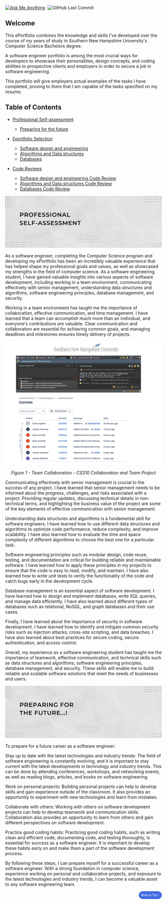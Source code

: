 [![Ask Me Anything](https://img.shields.io/badge/Ask_me!-anything-orange.svg?style=for-the-badge&logo=gmail)](mailto:carlosaguirre086@gmail.com "I can help you!")&nbsp;&nbsp;![GitHub Last Commit](https://img.shields.io/github/last-commit/char06/ePortfolio?style=for-the-badge&logo=github "ePortfolio Last Update")

## Welcome 

This ePortfolio combines the knowledge and skills I've developed over the course of my years of study in Southern New Hampshire University's Computer Science Bachelors degree. 

A software engineer portfolio is among the most crucial ways for developers to showcase their personalities, design concepts, and coding abilities to prospective clients and employers in order to secure a job in software engineering. 

This portfolio will give employers actual examples of the tasks i have completed, proving to them that I am capable of the tasks specified on my resume.

## Table of Contents 


- [Professional Self-assessment](#self-assessment "Professional Self-Assessment")
  - [Preparing for the future](#prepare "Preparing for the future")
  
- [Eportfolio Selection](./another-page.html)
  - [Software design and engineering](./another-page.html)
  - [Algorithms and Data structures](./another-page.html)
  - [Databases](./another-page.html)
  
- [Code Reviews](./another-page.html)
  - [Software design and engineering Code Review](./another-page.html)
  - [Algorithms and Data structures Code Review](./another-page.html)
  - [Databases Code Review](./another-page.html)

<img id="self-assessment" src="assests/self-assessment.jpeg" alt="Professional Self-Assessment" title="Professional Self-Assessment" />

As a software engineer, completing the Computer Science program and developing my ePortfolio has been an incredibly valuable experience that has helped shape my professional goals and values, as well as showcased my strengths in the field of computer science. As a software engineering student, I have gained valuable insights into various aspects of software development, including working in a team environment, communicating effectively with senior management, understanding data structures and algorithms, software engineering principles, database management, and security.

Working in a team environment has taught me the importance of collaboration, effective communication, and time management. I have learned that a team can accomplish much more than an individual, and everyone's contributions are valuable. Clear communication and collaboration are essential for achieving common goals, and managing deadlines and milestones ensures timely delivery of projects.

<div style="text-align: center;">
       <img src="assests/CS-310.jpeg" width="720px" title="CS-310">
       <p><em>Figure 1 - Team Collaboration - CS310 Collaboration and Team Project</em></p>
</div>

Communicating effectively with senior management is crucial to the success of any project. I have learned that senior management needs to be informed about the progress, challenges, and risks associated with a project. Providing regular updates, discussing technical details in non-technical terms, and highlighting the business value of the project are some of the key elements of effective communication with senior management.

Understanding data structures and algorithms is a fundamental skill for software engineers. I have learned how to use different data structures and algorithms to optimize code performance, reduce complexity, and improve scalability. I have also learned how to evaluate the time and space complexity of different algorithms to choose the best one for a particular task.

Software engineering principles such as modular design, code reuse, testing, and documentation are critical for building reliable and maintainable software. I have learned how to apply these principles in my projects to ensure that the code is easy to read, modify, and maintain. I have also learned how to write unit tests to verify the functionality of the code and catch bugs early in the development cycle.

Database management is an essential aspect of software development. I have learned how to design and implement databases, write SQL queries, and manage data efficiently. I have also learned about different types of databases such as relational, NoSQL, and graph databases and their use cases.

Finally, I have learned about the importance of security in software development. I have learned how to identify and mitigate common security risks such as injection attacks, cross-site scripting, and data breaches. I have also learned about best practices for secure coding, secure authentication, and access control.

Overall, my experience as a software engineering student has taught me the importance of teamwork, effective communication, and technical skills such as data structures and algorithms, software engineering principles, database management, and security. These skills will enable me to build reliable and scalable software solutions that meet the needs of businesses and users.

<img id="prepare" src="assests/prepare.png" alt="Prepare for the future" title="Prepare for the future" />

To prepare for a future career as a software engineer: 

Stay up to date with the latest technologies and industry trends: The field of software engineering is constantly evolving, and it is important to stay current with the latest developments in technology and industry trends. This can be done by attending conferences, workshops, and networking events, as well as reading blogs, articles, and books on software engineering.

Work on personal projects: Building personal projects can help to develop skills and gain experience outside of the classroom. It also provides an opportunity to experiment with new technologies and learn from mistakes.

Collaborate with others: Working with others on software development projects can help to develop teamwork and communication skills. Collaboration also provides an opportunity to learn from others and gain different perspectives on software development.

Practice good coding habits: Practicing good coding habits, such as writing clean and efficient code, documenting code, and testing thoroughly, is essential for success as a software engineer. It is important to develop these habits early on and make them a part of the software development process.

By following these steps, I can prepare myself for a successful career as a software engineer. With a strong foundation in computer science, experience working on personal and collaborative projects, and exposure to the latest technologies and industry trends, I can become a valuable asset to any software engineering team.

<div style="text-align: right;">
    <a href="#">
        <button style="font-size: 10px; font-weight: 500; background: #4169e1; color: #ffffff; border-radius: 50px; border-style: solid; border-color: #4169e1; padding: 5px 5px;">Back to Top &#8593;</button>
    </a>
</div>











